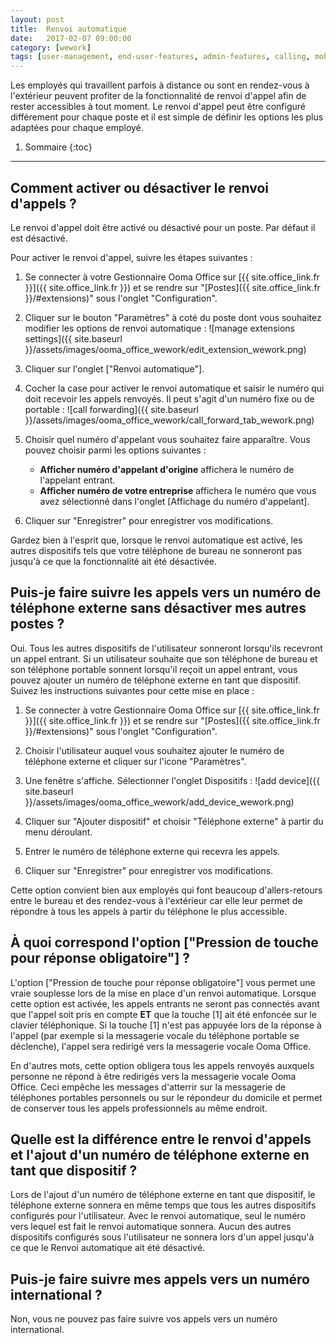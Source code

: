 ```yaml
---
layout: post
title:  Renvoi automatique
date:   2017-02-07 09:00:00
category: [wework]
tags: [user-management, end-user-features, admin-features, calling, mobility, ooma-office-manager, wework]
---
```


Les employés qui travaillent parfois à distance ou sont en rendez-vous à l'extérieur peuvent profiter de la fonctionnalité de renvoi d'appel afin de rester accessibles à tout moment. Le renvoi d'appel peut être configuré différement pour chaque poste et il est simple de définir les options les plus adaptées pour chaque employé.

1. Sommaire
{:toc}
* * *

## Comment activer ou désactiver le renvoi d'appels ?

Le renvoi d'appel doit être activé ou désactivé pour un poste. Par défaut il est désactivé.

Pour activer le renvoi d'appel, suivre les étapes suivantes :

1. Se connecter à votre Gestionnaire Ooma Office sur [{{ site.office_link.fr }}]({{ site.office_link.fr }}) et se rendre sur "[Postes]({{ site.office_link.fr }}/#extensions)" sous l'onglet "Configuration".
2. Cliquer sur le bouton "Paramètres" à coté du poste dont vous souhaitez modifier les options de renvoi automatique : 
   ![manage extensions settings]({{ site.baseurl }}/assets/images/ooma_office_wework/edit_extension_wework.png)

3. Cliquer sur l'onglet ["Renvoi automatique"].
4. Cocher la case pour activer le renvoi automatique et saisir le numéro qui doit recevoir les appels renvoyés. Il peut s'agit d'un numéro fixe ou de portable : 
   ![call forwarding]({{ site.baseurl }}/assets/images/ooma_office_wework/call_forward_tab_wework.png)

5. Choisir quel numéro d'appelant vous souhaitez faire apparaître. Vous pouvez choisir parmi les options suivantes :
   * **Afficher numéro d'appelant d'origine** affichera le numéro de l'appelant entrant.
   * **Afficher numéro de votre entreprise** affichera le numéro que vous avez sélectionné dans l'onglet [Affichage du numéro d'appelant].
6. Cliquer sur "Enregistrer" pour enregistrer vos modifications.

Gardez bien à l'esprit que, lorsque le renvoi automatique est activé, les autres dispositifs tels que votre téléphone de bureau ne sonneront pas jusqu'à ce que la fonctionnalité ait été désactivée.

## Puis-je faire suivre les appels vers un numéro de téléphone externe sans désactiver mes autres postes ?

Oui. Tous les autres dispositifs de l'utilisateur sonneront lorsqu'ils recevront un appel entrant. Si un utilisateur souhaite que son téléphone de bureau et son téléphone portable sonnent lorsqu'il reçoit un appel entrant, vous pouvez ajouter un numéro de téléphone externe en tant que dispositif. Suivez les instructions suivantes pour cette mise en place :

1. Se connecter à votre Gestionnaire Ooma Office sur [{{ site.office_link.fr }}]({{ site.office_link.fr }}) et se rendre sur "[Postes]({{ site.office_link.fr }}/#extensions)" sous l'onglet "Configuration".
2. Choisir l'utilisateur auquel vous souhaitez ajouter le numéro de téléphone externe et cliquer sur l'icone "Paramètres".
3. Une fenêtre s'affiche. Sélectionner l'onglet Dispositifs : 
   ![add device]({{ site.baseurl }}/assets/images/ooma_office_wework/add_device_wework.png)

4. Cliquer sur "Ajouter dispositif" et choisir "Téléphone externe" à partir du menu déroulant.
5. Entrer le numéro de téléphone externe qui recevra les appels.
6. Cliquer sur "Enregistrer" pour enregistrer vos modifications.

Cette option convient bien aux employés qui font beaucoup d'allers-retours entre le bureau et des rendez-vous à l'extérieur car elle leur permet de répondre à tous les appels à partir du téléphone le plus accessible.

## À quoi correspond l'option ["Pression de touche pour réponse obligatoire"] ?
L'option ["Pression de touche pour réponse obligatoire"] vous permet une vraie souplesse lors de la mise en place d'un renvoi automatique. Lorsque cette option est activée, les appels entrants ne seront pas connectés avant que l'appel soit pris en compte **ET** que la touche [1] ait été enfoncée sur le clavier téléphonique. Si la touche [1] n'est pas appuyée lors de la réponse à l'appel (par exemple si la messagerie vocale du téléphone portable se déclenche), l'appel sera redirigé vers la messagerie vocale Ooma Office.

En d'autres mots, cette option obligera tous les appels renvoyés auxquels personne ne répond à être redirigés vers la messagerie vocale Ooma Office. Ceci empêche les messages d'atterrir sur la messagerie de téléphones portables personnels ou sur le répondeur du domicile et permet de conserver tous les appels professionnels au même endroit.

## Quelle est la différence entre le renvoi d'appels et l'ajout d'un numéro de téléphone externe en tant que dispositif ?

Lors de l'ajout d'un numéro de téléphone externe en tant que dispositif, le téléphone externe sonnera en même temps que tous les autres dispositifs configurés pour l'utilisateur. Avec le renvoi automatique, seul le numéro vers lequel est fait le renvoi automatique sonnera. Aucun des autres dispositifs configurés sous l'utilisateur ne sonnera lors d'un appel jusqu'à ce que le Renvoi automatique ait été désactivé.

## Puis-je faire suivre mes appels vers un numéro international ?

Non, vous ne pouvez pas faire suivre vos appels vers un numéro international.